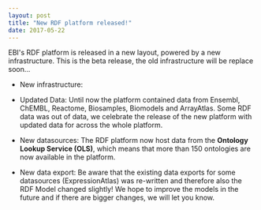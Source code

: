 ```yaml
---
layout: post
title: "New RDF platform released!"
date: 2017-05-22
---
```

EBI's RDF platform is released in a new layout, powered by a new infrastructure. This is the beta release, the old infrastructure will be replace soon...

* New infrastructure:

* Updated Data:  Until now the platform contained data from Ensembl, ChEMBL, Reactome, Biosamples, Biomodels and ArrayAtlas. Some RDF data was out of data, we celebrate the release of the new platform with updated data for across the whole platform.

* New datasources: The RDF platform now host data from the **Ontology Lookup Service (OLS)**, which means that more than 150 ontologies are now available in the platform.

* New data export: Be aware that the existing data exports for some datasources (ExpressionAtlas) was re-written and therefore also the RDF Model changed slightly! We hope to improve the models in the future and if there are bigger changes, we will let you know.
